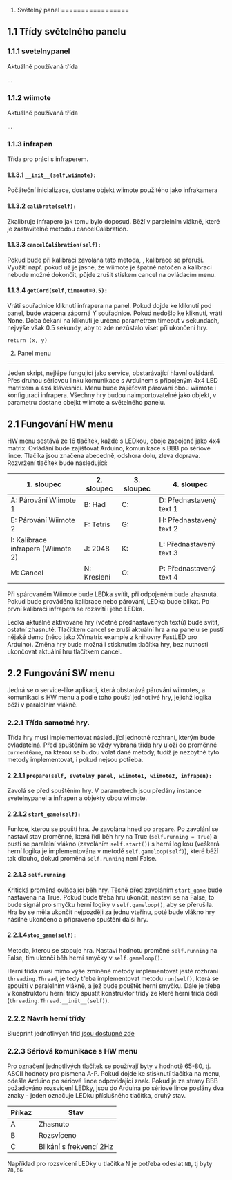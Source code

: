 1. Světelný panel
=================

1.1 Třídy světelného panelu
---------------------------

### 1.1.1 svetelnypanel

Aktuálně používaná třída

…

### 1.1.2 wiimote

Aktuálně používaná třída

…

### 1.1.3 infrapen

Třída pro práci s infraperem.

#### 1.1.3.1 `__init__(self,wiimote):`

Počáteční inicializace, dostane objekt wiimote použitého jako
infrakamera

#### 1.1.3.2 `calibrate(self):`

Zkalibruje infrapero jak tomu bylo doposud. Běží v paralelním vlákně,
které je zastavitelné metodou cancelCalibration.

#### 1.1.3.3 `cancelCalibration(self):`

Pokud bude při kalibraci zavolána tato metoda, , kalibrace se přeruší.
Využití např. pokud už je jasné, že wiimote je špatně natočen a
kalibraci nebude možné dokončit, půjde zrušit stiskem cancel na
ovládacím menu.

#### 1.1.3.4 `getCord(self,timeout=0.5):`

Vrátí souřadnice kliknutí infrapera na panel. Pokud dojde ke kliknutí
pod panel, bude vrácena záporná Y souřadnice. Pokud nedošlo ke kliknutí,
vrátí None. Doba čekání na kliknutí je určena parametrem timeout
v sekundách, nejvýše však 0.5 sekundy, aby to zde nezůstalo viset při
ukončení hry.

`return (x, y)`

2. Panel menu
-------------

Jeden skript, nejlépe fungující jako service, obstarávající hlavní
ovládání. Přes druhou sériovou linku komunikace s Arduinem s připojeným
4x4 LED matrixem a 4x4 klávesnicí. Menu bude zajiěťovat párování obou
wiimote i konfiguraci infrapera. Všechny hry budou naimportovatelné jako
objekt, v parametru dostane obejkt wiimote a světelného panelu.

2.1 Fungování HW menu
---------------------

HW menu sestává ze 16 tlačítek, každé s LEDkou, oboje zapojené jako 4x4
matrix. Ovládání bude zajišťovat Arduino, komunikace s BBB po sériové
lince. Tlačíka jsou značena abecedně, odshora dolu, zleva doprava. Rozvržení tlačítek bude následující:

| 1. sloupec |  2. sloupec | 3. sloupec | 4. sloupec | 
|---|---|---|---|
| A: Párování Wiimote 1                | B: Had     | C:      | D: Přednastavený text 1 |
| E: Párování Wiimote 2                | F: Tetris  | G:      | H: Přednastavený text 2 |
| I: Kalibrace infrapera (Wiimote 2)   | J: 2048    | K:      | L: Přednastavený text 3 |
| M: Cancel                            | N: Kreslení| O:      | P: Přednastavený text 4 |

Při spárovaném Wiimote bude LEDka svítit, při odpojeném bude zhasnutá.
Pokud bude prováděna kalibrace nebo párování, LEDka bude blikat. Po
první kalibraci infrapera se rozsvítí i jeho LEDka.

Ledka aktuálně aktivované hry (včetně přednastavených textů) bude
svítit, ostatní zhasnuté. Tlačítkem cancel se zruší aktuální hra a na
panelu se pustí nějaké demo (něco jako XYmatrix example z knihovny
FastLED pro Arduino). Změna hry bude možná i stisknutím tlačítka hry,
bez nutnosti ukončovat aktuální hru tlačítkem cancel.

2.2 Fungování SW menu
--------------------
Jedná se o service-like aplikaci, která obstarává párování wiimotes,
a komunikaci s HW menu a podle toho pouští jednotlivé hry, jejichž 
logika běží v paralelním vlákně.

### 2.2.1 Třída samotné hry.

Třída hry musí implementovat následující jednotné rozhraní, kterým bude
ovladatelná. Před spuštěním se vždy vybraná třída hry uloží do proměnné
`currentGame`, na kterou se budou volat dané metody, tudíž je nezbytné
tyto metody implementovat, i pokud nejsou potřeba.

#### 2.2.1.1 `prepare(self, svetelny_panel, wiimote1, wiimote2, infrapen):`

Zavolá se před spuštěním hry. V parametrech jsou předány instance
svetelnypanel a infrapen a objekty obou wiimote.

#### 2.2.1.2 `start_game(self):`

Funkce, kterou se pouští hra. Je zavolána hned po `prepare`. Po zavolání se 
nastaví stav proměnné, která řídi běh hry na True (`self.running = True`) a pustí 
se paralelní vlákno (zavoláním `self.start()`) s herní logikou (veškerá herní logika je 
implementována v metodě `self.gameloop(self)`), které běží tak dlouho, dokud
proměná `self.running` není False.


#### 2.2.1.3 `self.running`

Kritická proměná ovládající běh hry. Těsně před zavoláním `start_game`
bude nastavena na True. Pokud bude třeba hru ukončit, nastaví se na False, 
to bude signál pro smyčku herní logiky v `self.gameloop()`, aby se přerušila. 
Hra by se měla ukončit nejpozději za jednu vteřinu, poté bude vlákno hry 
násilně ukončeno a připraveno spuštění další hry.

#### 2.2.1.4`stop_game(self):`

Metoda, kterou se stopuje hra. Nastaví hodnotu proměné `self.running` na False,
tím ukončí běh herní smyčky v `self.gameloop()`.


Herní třída musí mimo výše zmíněné metody implementovat ještě rozhraní `threading.Thread`,
je tedy třeba implementovat metodu `run(self)`, která se spouští v paralelním vlákně,
a jež bude pouštět herní smyčku. Dále je třeba v konstruktoru herní třídy spustit
konstruktor třídy ze které herní třída dědí (`threading.Thread.__init__(self)`).


### 2.2.2 Návrh herní třídy
Blueprint jednotlivých tříd [jsou dostupné zde](https://github.com/gymgeek/led_panel/tree/master/source/BBB/blueprints)

### 2.2.3 Sériová komunikace s HW menu
Pro označení jednotlivých tlačítek se používají byty v hodnotě 65-80, tj. ASCII hodnoty pro písmena A-P. Pokud dojde ke stisknutí tlačítka na menu, odešle Arduino po sériové lince odpovídající znak. Pokud je ze strany BBB požadováno rozsvícení LEDky, jsou do Arduina po sériové lince poslány dva znaky - jeden označuje LEDku příslušného tlačítka, druhý stav.

| Příkaz | Stav |
| ------ | ---- |
| A      | Zhasnuto |
| B      | Rozsvíceno |
| C      | Blikání s frekvencí 2Hz |

Například pro rozsvícení LEDky u tlačítka N je potřeba odeslat `NB`, tj byty `78,66`









